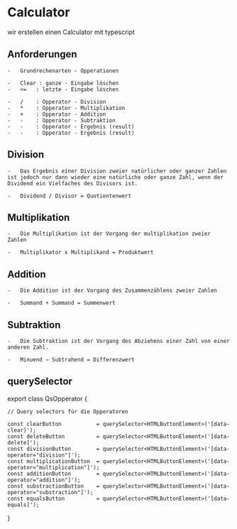 # Calculator

wir erstellen einen Calculator mit typescript

## Anforderungen

    -   Grundrechenarten - Opperationen

    -   Clear : ganze - Eingabe löschen
    -   <=   : letzte - Eingabe löschen
  
    -   /    : Opperator - Division
    -   *    : Opperator - Multiplikation
    -   +    : Opperator - Addition
    -   -    : Opperator - Subtraktion
    -   -    : Opperator - Ergebnis (result)
    -   -    : Opperator - Ergebnis (result)

## Division

    -   Das Ergebnis einer Division zweier natürlicher oder ganzer Zahlen ist jedoch nur dann wieder eine natürliche oder ganze Zahl, wenn der Dividend ein Vielfaches des Divisors ist.

    -   Dividend / Divisor = Quotientenwert

## Multiplikation

    -   Die Multiplikation ist der Vorgang der multiplikation zweier Zahlen
  
    -   Multiplikator x Multiplikand = Produktwert

## Addition

    -   Die Addition ist der Vorgang des Zusammenzählens zweier Zahlen

    -   Summand + Summand = Summenwert

## Subtraktion

    -   Die Subtraktion ist der Vorgang des Abziehens einer Zahl von einer anderen Zahl.

    -   Minuend − Subtrahend = Differenzwert

## querySelector

 export class QsOpperator {

    // Query selectors für die Opperatoren
    
    const clearButton           = querySelector<HTMLButtonElement>('[data-clear]');
    const deleteButton          = querySelector<HTMLButtonElement>('[data-delete]');
    const divisionButton        = querySelector<HTMLButtonElement>('[data-operator="division"]');
    const multiplicationButton  = querySelector<HTMLButtonElement>('[data-operator="multiplication"]');
    const additionButton        = querySelector<HTMLButtonElement>('[data-operator="addition"]');
    const substractionButton    = querySelector<HTMLButtonElement>('[data-operator="substraction"]');
    const equalsButton          = querySelector<HTMLButtonElement>('[data-equals]');
    
}